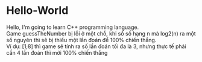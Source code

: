 # Hello-World
Hello, I'm going to learn C++ programming language.  
Game guessTheNumber bị lỗi ở một chỗ, khi số số hạng n mà log2(n) ra một số nguyên thì sẽ bị thiếu một lần đoán để 100% chiến thắng.  
Ví dụ: [1;8] thì game sẽ tính ra số lần đoán tối đa là 3, nhưng thực tế phải cần 4 lần đoán thì mới 100% chiến thắng  
